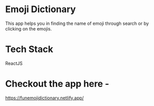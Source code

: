 # Emoji Dictionary

This app helps you in finding the name of  emoji through search or by clicking on the emojis.


# Tech Stack

ReactJS


# Checkout the app here -

https://funemojidictionary.netlify.app/


